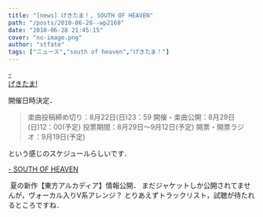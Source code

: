 ```yaml
---
title: "[news] げきたま！, SOUTH OF HEAVEN"
path: "/posts/2010-06-28--wp2168"
date: "2010-06-28 21:45:15"
cover: "no-image.png"
author: "stfate"
tags: ["ニュース","south of heaven","げきたま！"]
---
```


<style type="text/css">
<!--
p {white-space: pre-wrap};
-->
</style>

<a  href="http://cineraria-tfs.net/" target="_blank">- げきたま!</a>
<div >開催日時決定．
<blockquote>楽曲投稿締め切り：8月22日(日)23：59
開催・楽曲公開：8月29日(日)12：00(予定)
投票期間：8月29日～9月12日(予定)
開票・開票ラジオ：9月19日(予定)</blockquote>という感じのスケジュールらしいです．</div>

<a  href="http://s-o-h.jp/" target="_blank">- SOUTH OF HEAVEN</a>
<div ><a href="http://s-o-h.jp/"><img src="http://s-o-h.jp/images/bn_toho_06.jpg" alt="" /></a>
夏の新作【東方アルカディア】情報公開．
まだジャケットしか公開されてませんが，ヴォーカル入りV系アレンジ？
とりあえずトラックリスト，試聴が待たれるところですね．</div>